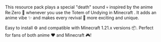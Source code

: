 This resource pack plays a special "death" sound 💀 inspired by the anime Re:Zero 🎥 whenever you use the Totem of Undying in Minecraft .
It adds an anime vibe ✨ and makes every revival 🔄 more exciting and unique.

Easy to install ⚙️ and compatible with Minecraft 1.21.x versions 📦.
Perfect for fans of both anime ❤️ and Minecraft 🎮!
